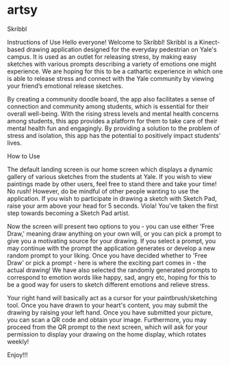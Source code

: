 # artsy
 Skribbl

Instructions of Use
Hello everyone! Welcome to Skribbl! Skribbl is a Kinect-based drawing application designed for the everyday pedestrian on Yale's campus. It is used as an outlet for releasing stress, by making easy sketches with various prompts describing a variety of emotions one might experience. We are hoping for this to be a cathartic experience in which one is able to release stress and connect with the Yale community by viewing your friend’s emotional release sketches.  

By creating a community doodle board, the app also facilitates a sense of connection and community among students, which is essential for their overall well-being. With the rising stress levels and mental health concerns among students, this app provides a platform for them to take care of their mental health fun and engagingly. By providing a solution to the problem of stress and isolation, this app has the potential to positively impact students' lives.

How to Use

The default landing screen is our home screen which displays a dynamic gallery of various sketches from the students at Yale. If you wish to view paintings made by other users, feel free to stand there and take your time! No rush! However, do be mindful of other people wanting to use the application. If you wish to participate in drawing a sketch with Sketch Pad, raise your arm above your head for 5 seconds. Viola! You've taken the first step towards becoming a Sketch Pad artist. 

Now the screen will present two options to you - you can use either 'Free Draw,' meaning draw anything on your own will, or you can pick a prompt to give you a motivating source for your drawing. If you select a prompt, you may continue with the prompt the application generates or develop a new random prompt to your liking. Once you have decided whether to 'Free Draw' or pick a prompt - here is where the exciting part comes in - the actual drawing! We have also selected the randomly generated prompts to correspond to emotion words like happy, sad, angry etc, hoping for this to be a good way for users to sketch different emotions and relieve stress. 

Your right hand will basically act as a cursor for your paintbrush/sketching tool. Once you have drawn to your heart's content, you may submit the drawing by raising your left hand. Once you have submitted your picture, you can scan a QR code and obtain your image. Furthermore, you may proceed from the QR prompt to the next screen, which will ask for your permission to display your drawing on the home display, which rotates weekly!

Enjoy!!!



